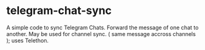 # telegram-chat-sync
A simple code to sync Telegram Chats. Forward the message of one chat to another. May be used for channel sync. ( same message accross channels ); uses Telethon.
